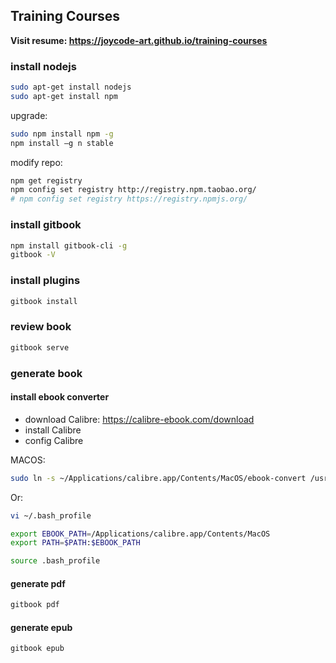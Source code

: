 ## Training Courses

**Visit resume: https://joycode-art.github.io/training-courses**

### install nodejs

```sh
sudo apt-get install nodejs
sudo apt-get install npm
```

upgrade:

```sh
sudo npm install npm -g
npm install –g n stable
```

modify repo:

```sh
npm get registry 
npm config set registry http://registry.npm.taobao.org/
# npm config set registry https://registry.npmjs.org/
```

### install gitbook

```sh
npm install gitbook-cli -g
gitbook -V
```

### install plugins

```sh
gitbook install
```

### review book

```sh
gitbook serve
```

### generate book

#### install ebook converter

- download Calibre: https://calibre-ebook.com/download
- install Calibre
- config Calibre


MACOS:

```sh
sudo ln -s ~/Applications/calibre.app/Contents/MacOS/ebook-convert /usr/bin
```

Or:

```sh
vi ~/.bash_profile

export EBOOK_PATH=/Applications/calibre.app/Contents/MacOS
export PATH=$PATH:$EBOOK_PATH 

source .bash_profile
```

#### generate pdf

```sh
gitbook pdf
```

####  generate epub

```sh
gitbook epub
```

